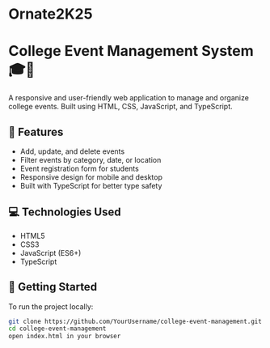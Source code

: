 # Ornate2K25
# College Event Management System 🎓🎉

A responsive and user-friendly web application to manage and organize college events. Built using HTML, CSS, JavaScript, and TypeScript.

## 🔧 Features
- Add, update, and delete events
- Filter events by category, date, or location
- Event registration form for students
- Responsive design for mobile and desktop
- Built with TypeScript for better type safety

## 💻 Technologies Used
- HTML5
- CSS3
- JavaScript (ES6+)
- TypeScript


## 🚀 Getting Started

To run the project locally:

```bash
git clone https://github.com/YourUsername/college-event-management.git
cd college-event-management
open index.html in your browser
